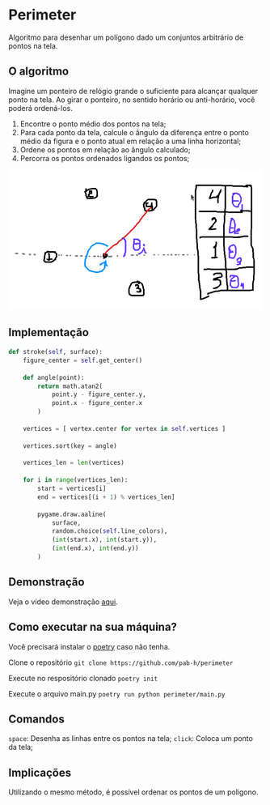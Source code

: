 # Perimeter

Algoritmo para desenhar um polígono dado um conjuntos arbitrário de pontos na tela. 

## O algoritmo 

Imagine um ponteiro de relógio grande o suficiente para alcançar qualquer ponto na tela. Ao girar o ponteiro, no sentido horário ou anti-horário, você poderá ordená-los. 

1. Encontre o ponto médio dos pontos na tela;
1. Para cada ponto da tela, calcule o ângulo da diferença entre o ponto médio da figura e o ponto atual em relação a uma linha horizontal;
1. Ordene os pontos em relação ao ângulo calculado; 
1. Percorra os pontos ordenados ligandos os pontos; 

![Representação](./assets/representation.png)

## Implementação

```python
def stroke(self, surface):
    figure_center = self.get_center()

    def angle(point):
        return math.atan2(
            point.y - figure_center.y, 
            point.x - figure_center.x
        )

    vertices = [ vertex.center for vertex in self.vertices ]

    vertices.sort(key = angle)
    
    vertices_len = len(vertices)

    for i in range(vertices_len):
        start = vertices[i]
        end = vertices[(i + 1) % vertices_len]

        pygame.draw.aaline(
            surface,
            random.choice(self.line_colors),
            (int(start.x), int(start.y)),
            (int(end.x), int(end.y))
        )
```

## Demonstração

Veja o vídeo demonstração [aqui](./assets/figure.mp4).

## Como executar na sua máquina?

Você precisará instalar o [poetry](https://python-poetry.org/) caso não tenha.

Clone o repositório 
`git clone https://github.com/pab-h/perimeter`

Execute no respositório clonado 
`poetry init`

Execute o arquivo main.py 
`poetry run python perimeter/main.py`

## Comandos

`space`: Desenha as linhas entre os pontos na tela;
`click`: Coloca um ponto da tela; 

## Implicações

Utilizando o mesmo método, é possível ordenar os pontos de um poligono. 